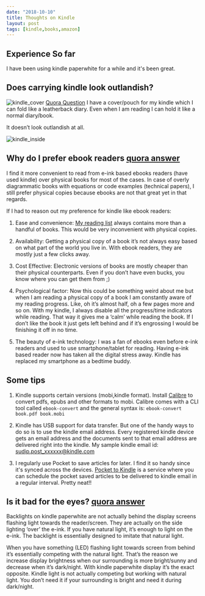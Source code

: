 ```yaml
---
date: "2018-10-10"
title: Thoughts on Kindle
layout: post
tags: [kindle,books,amazon]
---
```


## Experience So far
I have been using kindle paperwhite for a while and it's been great.

## Does carrying kindle look outlandish? 
![kindle_cover](https://sudipbhandari126.github.io/resources/kindle_cover.jpeg "kindle_cover")
[Quora Question](https://qr.ae/TUnlIz)
I have a cover/pouch for my kindle which I can fold like a leatherback diary. Even when I am reading I can hold it like a normal diary/book.

It doesn’t look outlandish at all.

![kindle_inside](https://sudipbhandari126.github.io/resources/kindle_inside.jpeg "kindle_inside")


## Why do I prefer ebook readers [quora answer](https://qr.ae/TW73Nb)

I find it more convenient to read from e-ink based ebooks readers (have used kindle) over physical books for most of the cases. In case of overly diagrammatic books with equations or code examples (technical papers), I still prefer physical copies because ebooks are not that great yet in that regards.

If I had to reason out my preference for kindle like ebook readers:

1. Ease and convenience: [My reading list](https://www.goodreads.com/review/list/14763501-sudip-bhandari?shelf=currently-reading) always contains more than a handful of books. This would be very inconvenient with physical copies.

2. Availability: Getting a physical copy of a book it’s not always easy based on what part of the world you live in. With ebook readers, they are mostly just a few clicks away.

3. Cost Effective: Electronic versions of books are mostly cheaper than their physical counterparts. Even if you don’t have even bucks, you know where you can get them from ;)

4. Psychological factor: Now this could be something weird about me but when I am reading a physical copy of a book I am constantly aware of my reading progress. Like, oh it’s almost half, oh a few pages more and so on. With my kindle, I always disable all the progress/time indicators while reading. That way it gives me a ‘calm’ while reading the book. If I don’t like the book it just gets left behind and if it’s engrossing I would be finishing it off in no time.

5. The beauty of e-ink technology: I was a fan of ebooks even before e-ink readers and used to use smartphone/tablet for reading. Having e-ink based reader now has taken all the digital stress away. Kindle has replaced my smartphone as a bedtime buddy.





## Some tips
1. Kindle supports certain versions (mobi,kindle format). Install [Calibre](https://calibre-ebook.com/) to convert pdfs, epubs and other formats to mobi. Calibre comes with a CLI tool called `ebook-convert` and the general syntax is:
`ebook-convert book.pdf book.mobi`


2. Kindle has USB support for data transfer. But one of the handy ways to do so is to use the kindle email address. Every registered kindle device gets an email address and the documents sent to that email address are delivered right into the kindle.
    My sample kindle email id: sudip.post_xxxxxx@kindle.com


3. I regularly use Pocket to save articles for later. I find it so handy since it's synced across the devices. [Pocket to Kindle](https://p2k.co/) is a service where you can schedule the pocket saved articles to be delivered to kindle email in a regular interval. Pretty neat!! 



## Is it bad for the eyes? [quora answer](https://qr.ae/TW73tP)

Backlights on kindle paperwhite are not actually behind the display screens flashing light towards the reader/screen. They are actually on the side lighting ‘over’ the e-ink. If you have natural light, it’s enough to light on the e-ink. The backlight is essentially designed to imitate that natural light.

When you have something (LED) flashing light towards screen from behind it’s essentially competing with the natural light. That’s the reason we increase display brightness when our surrounding is more bright/sunny and decrease when it’s dark/night. With kindle paperwhite display it’s the exact opposite. Kindle light is not actually competing but working with natural light. You don’t need it if your surrounding is bright and need it during dark/night.
